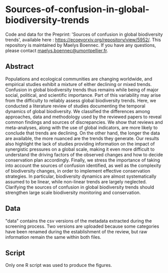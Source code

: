 # Sources-of-confusion-in-global-biodiversity-trends

Code and data for the Preprint: 'Sources of confusion in global biodiversity trends', available here : https://ecoevorxiv.org/repository/view/5952/.
This repository is maintained by Maelys Boennec. If you have any questions, please contact maelys.boennec@umontpellier.fr.

## Abstract 
Populations and ecological communities are changing worldwide, and empirical studies exhibit a mixture of either declining or mixed trends. Confusion in global biodiversity trends thus remains while being of major social, political, and scientific importance. Part of this variability may arise from the difficulty to reliably assess global biodiversity trends. Here, we conducted a literature review of studies documenting the temporal dynamics of global biodiversity. We classified the differences among approaches, data and methodology used by the reviewed papers to reveal common findings and sources of discrepancies. We show that reviews and meta-analyses, along with the use of global indicators, are more likely to conclude that trends are declining. On the other hand, the longer the data are available, the more nuanced are the trends they generate. Our results also highlight the lack of studies providing information on the impact of synergistic pressures on a global scale, making it even more difficult to understand the driving factors of the observed changes and how to decide conservation plan accordingly. Finally, we stress the importance of taking into account the sources of confusion identified, as well as the complexity of biodiversity changes, in order to implement effective conservation strategies. In particular, biodiversity dynamics are almost systematically assumed to be linear, while non-linear trends are largely neglected. Clarifying the sources of confusion in global biodiversity trends should strengthen large scale biodiversity monitoring and conservation.

## Data
"data" contains the csv versions of the metadata extracted during the screening process. Two versions are uploaded because some categories have been renamed during the establishment of the review, but raw information remain the same within both files. 

## Script
Only one R script was used to produce the figures.
